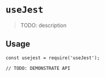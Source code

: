 # `useJest`

> TODO: description

## Usage

```
const usejest = require('useJest');

// TODO: DEMONSTRATE API
```
